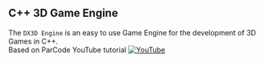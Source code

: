 ## C++ 3D Game Engine
The `DX3D Engine` is an easy to use Game Engine for the development of 3D Games in C++.<br>
Based on ParCode YouTube tutorial
[![YouTube](https://img.shields.io/badge/tutorial-youtube-red)](https://youtube.com/playlist?list=PLv8DnRaQOs5-ST_VDqgbbMRtzMtpK36Hy)
